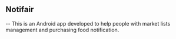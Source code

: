 ## Notifair

-- This is an Android app developed to help people with market lists management and purchasing food notification.